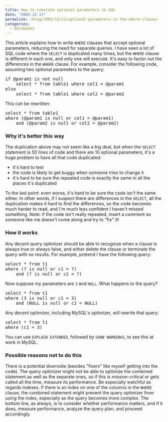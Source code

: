 ```yaml
---
title: How to simulate optional parameters in SQL
date: "2005-12-11"
permalink: /blog/2005/12/11/optional-parameters-in-the-where-clause/
categories:
  - Databases
---
```

This article explains how to write `WHERE` clauses that accept optional parameters, reducing the need for separate queries. I have seen a lot of SQL code where the `SELECT` is duplicated many times, but the `WHERE` clause is different in each one, and only one will execute. It's easy to factor out the differences in the `WHERE` clause. For example, consider the following code, assuming two optional parameters to the query:

<pre>if @param1 is not null
    select * from table1 where col1 = @param1
else
    select * from table1 where col2 = @param2</pre>

This can be rewritten: 

<pre>select * from table1
where (@param1 is null or col1 = @param1)
    and (@param2 is null or col2 = @param2)</pre>

### Why it's better this way

The duplication above may not seem like a big deal, but when the `SELECT` statement is 50 lines of code and there are 10 optional parameters, it's a huge problem to have all that code duplicated:

*   it's hard to test
*   the code is likely to get buggy when someone tries to change it
*   it's hard to be sure the repeated code is exactly the same in all the places it's duplicated

To the last point: even worse, it's hard to be sure the code *isn't* the same either. In other words, if I suspect there *are* differences in the `SELECT`, all the duplication makes it hard to find the differences, so the code becomes much harder to read, and I'm much less confident I haven't missed something. Note: if the code isn't really repeated, insert a comment so someone like me doesn't come along and try to "fix" it!

### How it works

Any decent query optimizer should be able to recognize when a clause is always true or always false, and either delete the clause or terminate the query with no results. For example, pretend I have the following query:

<pre>select * from t1
where (? is null or c1 = ?)
    and (? is null or c2 = ?)</pre>

Now suppose my parameters are `3` and `NULL`. What happens to the query?

<pre>select * from t1
where (3 is null or c1 = 3)
    and (NULL is null or c2 = NULL)</pre>

Any decent optimizer, including MySQL's optimizer, will rewrite that query:

<pre>select * from t1
where (c1 = 3)</pre>

You can use `EXPLAIN EXTENDED`, followed by `SHOW WARNINGS`, to see this at work in MySQL.

### Possible reasons not to do this

There is a potential downside (besides "fixers" like myself getting into the code). The query optimizer might not be able to optimize the combined statement as well as the separate ones, so if this is mission-critical or gets called all the time, measure its performance. Be especially watchful as regards indexes. If there is an index on one of the columns in the `WHERE` clause, the combined statement might prevent the query optimizer from using the index, especially as the query becomes more complex. The bottom line, as always, is to consider whether performance matters, and if it does, measure performance, analyze the query plan, and proceed accordingly.
